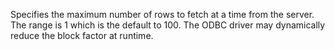 Specifies the maximum number of rows to fetch at a time from the server. The range is 1
which is the default to 100. The ODBC driver may dynamically reduce the block factor at runtime.